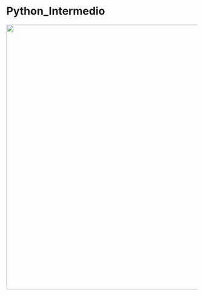 # Python_Intermedio

<img src="https://github.com/edavgaun/Python_Intermedio/blob/master/img/python.jpg" width=700>
